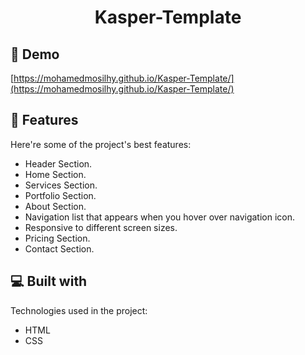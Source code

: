 <h1 align="center" id="title">Kasper-Template</h1>

<h2>🚀 Demo</h2>

[https://mohamedmosilhy.github.io/Kasper-Template/](https://mohamedmosilhy.github.io/Kasper-Template/)

  
  
<h2>🧐 Features</h2>

Here're some of the project's best features:

*   Header Section.
*   Home Section.
*   Services Section.
*   Portfolio Section.
*   About Section.
*   Navigation list that appears when you hover over navigation icon.
*   Responsive to different screen sizes.
*   Pricing Section.
*   Contact Section.
  
  
<h2>💻 Built with</h2>

Technologies used in the project:

*   HTML
*   CSS
